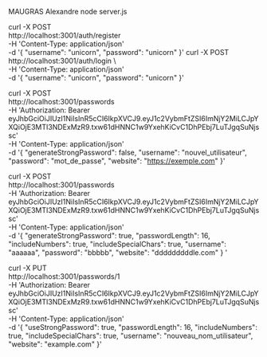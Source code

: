 MAUGRAS Alexandre
node server.js

curl -X POST \
  http://localhost:3001/auth/register \
  -H 'Content-Type: application/json' \
  -d '{
    "username": "unicorn",
    "password": "unicorn"
}'
curl -X POST \
  http://localhost:3001/auth/login \   
  -H 'Content-Type: application/json' \
  -d '{
    "username": "unicorn",
    "password": "unicorn"
}'

curl -X POST \
  http://localhost:3001/passwords \
  -H 'Authorization: Bearer eyJhbGciOiJIUzI1NiIsInR5cCI6IkpXVCJ9.eyJ1c2VybmFtZSI6ImNjY2MiLCJpYXQiOjE3MTI3NDExMzR9.txw61dHNNC1w9YxehKiCvC1DhPEbj7LuTJgqSuNjssc' \
  -H 'Content-Type: application/json' \
  -d '{
    "generateStrongPassword": false,
    "username": "nouvel_utilisateur",
    "password": "mot_de_passe",
    "website": "https://exemple.com"
}'


curl -X POST \
  http://localhost:3001/passwords \
  -H 'Authorization: Bearer eyJhbGciOiJIUzI1NiIsInR5cCI6IkpXVCJ9.eyJ1c2VybmFtZSI6ImNjY2MiLCJpYXQiOjE3MTI3NDExMzR9.txw61dHNNC1w9YxehKiCvC1DhPEbj7LuTJgqSuNjssc' \
  -H 'Content-Type: application/json' \
  -d '{
    "generateStrongPassword": true,
    "passwordLength": 16,
    "includeNumbers": true,
    "includeSpecialChars": true,
    "username": "aaaaaa",
    "password": "bbbbb",
    "website": "dddddddddle.com"
}
'




curl -X PUT \
  http://localhost:3001/passwords/1 \
  -H 'Authorization: Bearer eyJhbGciOiJIUzI1NiIsInR5cCI6IkpXVCJ9.eyJ1c2VybmFtZSI6ImNjY2MiLCJpYXQiOjE3MTI3NDExMzR9.txw61dHNNC1w9YxehKiCvC1DhPEbj7LuTJgqSuNjssc' \
  -H 'Content-Type: application/json' \
  -d '{
    "useStrongPassword": true,
    "passwordLength": 16,
    "includeNumbers": true,
    "includeSpecialChars": true,
    "username": "nouveau_nom_utilisateur",
    "website": "example.com"
  }'

